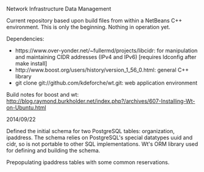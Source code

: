 Network Infrastructure Data Management

Current repository based upon build files from within a NetBeans C++ environment.  This is only the beginning.
Nothing in operation yet.

Dependencies:
<ul>
  <li>https://www.over-yonder.net/~fullermd/projects/libcidr:  for manipulation and maintaining CIDR addresses (IPv4 and IPv6) [requires ldconfig after make install]
  <li>http://www.boost.org/users/history/version_1_56_0.html:  general C++ library
  <li>git clone git://github.com/kdeforche/wt.git:  web application environment
  </ul>

Build notes for boost and wt:
<br>http://blog.raymond.burkholder.net/index.php?/archives/607-Installing-Wt-on-Ubuntu.html

2014/09/22

Defined the initial schema for two PostgreSQL tables:  organization, ipaddress.  The schema relies on PostgreSQL's 
special datatypes uuid and cidr, so is not portable to other SQL implementations.  Wt's ORM library 
used for defining and building the schema.

Prepopulating ipaddress tables with some common reservations.
